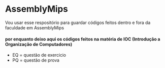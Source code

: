 # AssemblyMips

Vou usar esse respositório para guardar códigos feitos dentro e fora da faculdade em AssemblyMips  

#### por enquanto deixo aqui os códigos feitos na matéria de IOC (Introdução a Organização de Computadores)
- EQ = questão de exercicio  
- PQ = questão de prova  
